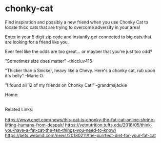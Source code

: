 # chonky-cat

Find inspiration and possibly a new friend when you use Chonky Cat to locate thicc cats that are trying to overcome adversity in your area!

Enter in your 5 digit zip code and instantly get connected to big cats that are looking for a friend like you.

Ever feel like the odds are too great... or mayber that you're just too odd?

"Sometimes size does matter"
-thiccluv415

"Thicker than a Snicker, heavy like a Chevy. Here's a chonky cat, rub upon it's belly"
-Marie O.

"I found all 12 of my friends on Chonky Cat."
-grandmajackie

Home:<br></br>

Related Links:<br></br>
https://www.cnet.com/news/this-cat-is-chonky-the-fat-cat-online-shrine-lifting-humans-from-despair/
https://vetnutrition.tufts.edu/2016/05/think-you-have-a-fat-cat-the-ten-things-you-need-to-know/
https://pets.webmd.com/news/20180211/the-purrfect-diet-for-your-fat-cat
